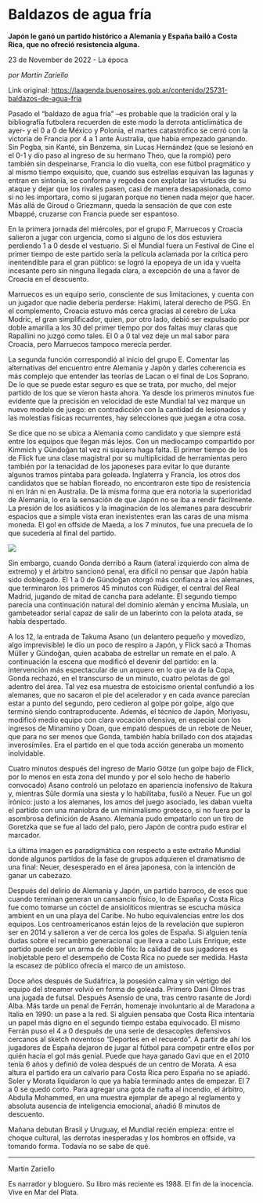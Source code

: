 # Baldazos de agua fría

**Japón le ganó un partido histórico a Alemania y España bailó a Costa Rica, que no ofreció resistencia alguna.**

23 de November de 2022 - La época

_por Martin Zariello_

Link original: https://laagenda.buenosaires.gob.ar/contenido/25731-baldazos-de-agua-fria



Pasado el “baldazo de agua fría” –es probable que la tradición oral y la bibliografía futbolera recuerden de este modo la derrota anticlimática de ayer- y el 0 a 0 de México y Polonia, el martes catastrófico se cerró con la victoria de Francia por 4 a 1 ante Australia, que había empezado ganando. Sin Pogba, sin Kanté, sin Benzema, sin Lucas Hernández (que se lesionó en el 0-1 y dio paso al ingreso de su hermano Theo, que la rompió) pero también sin despeinarse, Francia lo dio vuelta, con ese fútbol pragmático y al mismo tiempo exquisito, que, cuando sus estrellas esquivan las lagunas y entran en sintonía, se conforma y regodea con explotar las virtudes de su ataque y dejar que los rivales pasen, casi de manera desapasionada, como si no les importara, como si jugaran porque no tienen nada mejor que hacer. Más allá de Giroud o Griezmann, queda la sensación de que con este Mbappé, cruzarse con Francia puede ser espantoso.




En la primera jornada del miércoles, por el grupo F, Marruecos y Croacia salieron a jugar con urgencia, como si alguno de los dos estuviera perdiendo 1 a 0 desde el vestuario. Si el Mundial fuera un Festival de Cine el primer tiempo de este partido sería la película aclamada por la crítica pero inentendible para el gran público: se logró la epopeya de un ida y vuelta incesante pero sin ninguna llegada clara, a excepción de una a favor de Croacia en el descuento.




Marruecos es un equipo serio, consciente de sus limitaciones, y cuenta con un jugador que nadie debería perderse: Hakimi, lateral derecho de PSG. En el complemento, Croacia estuvo más cerca gracias al cerebro de Luka Modric, el gran simplificador, quien, por otro lado, debió ser expulsado por doble amarilla a los 30 del primer tiempo por dos faltas muy claras que Rapallini no juzgó como tales. El 0 a 0 tal vez deje un mal sabor para Croacia, pero Marruecos tampoco merecía perder.




La segunda función correspondió al inicio del grupo E. Comentar las alternativas del encuentro entre Alemania y Japón y darles coherencia es más complejo que entender las teorías de Lacan o el final de Los Soprano. De lo que se puede estar seguro es que se trata, por mucho, del mejor partido de los que se vieron hasta ahora. Ya desde los primeros minutos fue evidente que la precisión en velocidad de este Mundial tal vez marque un nuevo modelo de juego: en contradicción con la cantidad de lesionados y las molestias físicas recurrentes, hay selecciones que juegan a otra cosa.




Se dice que no se ubica a Alemania como candidato y que siempre está entre los equipos que llegan más lejos. Con un mediocampo compartido por Kimmich y Gündoğan tal vez ni siquiera haga falta. El primer tiempo de los de Flick fue una clase magistral por su multiplicidad de herramientas pero también por la tenacidad de los japoneses para evitar lo que durante algunos tramos pintaba para goleada. Inglaterra y Francia, los otros dos candidatos que se habían floreado, no encontraron este tipo de resistencia ni en Irán ni en Australia. De la misma forma que era notoria la superioridad de Alemania, lo era la sensación de que Japón no se iba a rendir fácilmente. La presión de los asiáticos y la imaginación de los alemanes para descubrir espacios que a simple vista eran inexistentes eran las caras de una misma moneda. El gol en offside de Maeda, a los 7 minutos, fue una precuela de lo que sucedería al final del partido.




![](https://cdn.feater.me/files/images/683249/36d4b3c3-9f58-4f8e-a4b6-c585319b52c5.jpg)




Sin embargo, cuando Gonda derribó a Raum (lateral izquierdo con alma de extremo) y el árbitro sancionó penal, era difícil no pensar que Japón había sido doblegado. El 1 a 0 de Gündoğan otorgó más confianza a los alemanes, que terminaron los primeros 45 minutos con Rüdiger, el central del Real Madrid, jugando de mitad de cancha para adelante. El segundo tiempo parecía una continuación natural del dominio alemán y encima Musiala, un gambeteador serial capaz de salir de un laberinto con la pelota atada, se había despertado.




A los 12, la entrada de Takuma Asano (un delantero pequeño y movedizo, algo imprevisible) le dio un poco de respiro a Japón, y Flick sacó a Thomas Müller y Gündoğan, quien acababa de estrellar un remate en el palo. A continuación la escena que modificó el devenir del partido: en la intervención más espectacular de un arquero en lo que va de la Copa, Gonda rechazó, en el transcurso de un minuto, cuatro pelotas de gol adentro del área. Tal vez esa muestra de estoicismo oriental confundió a los alemanes, que no sacaron el pie del acelerador y en cada avance parecían estar a punto del segundo, pero cedieron al golpe por golpe, algo que terminó siendo contraproducente. Además, el técnico de Japón, Moriyasu, modificó medio equipo con clara vocación ofensiva, en especial con los ingresos de Minamino y Doan, que empató después de un rebote de Neuer, que para no ser menos que Gonda, también había brillado con dos atajadas inverosímiles. Era el partido en el que toda acción generaba un momento inolvidable.




Cuatro minutos después del ingreso de Mario Götze (un golpe bajo de Flick, por lo menos en esta zona del mundo y por el solo hecho de haberlo convocado) Asano controló un pelotazo en apariencia inofensivo de Itakura y, mientras Süle dormía una siesta y lo habilitaba, fusiló a Neuer. Fue un gol irónico: justo a los alemanes, los amos del juego asociado, les daban vuelta el partido con una maniobra de un minimalismo grotesco, si no fuera por la asombrosa definición de Asano. Alemania pudo empatarlo con un tiro de Goretzka que se fue al lado del palo, pero Japón de contra pudo estirar el marcador.




La última imagen es paradigmática con respecto a este extraño Mundial donde algunos partidos de la fase de grupos adquieren el dramatismo de una final: Neuer, desesperado en el área japonesa, con la intención de ganar un cabezazo.




Después del delirio de Alemania y Japón, un partido barroco, de esos que cuando terminan generan un cansancio físico, lo de España y Costa Rica fue como tomarse un cóctel de ansiolíticos mientras se escucha música ambient en un una playa del Caribe. No hubo equivalencias entre los dos equipos. Los centroamericanos están lejos de la revelación que supieron ser en 2014 y salieron a ver de cerca los goles de España. Si alguien tenía dudas sobre el recambio generacional que lleva a cabo Luis Enrique, este partido puede ser un arma de doble filo: la calidad de sus jugadores es inobjetable pero el desempeño de Costa Rica no puede ser medida. Hasta la escasez de público ofrecía el marco de un amistoso.




Doce años después de Sudáfrica, la posesión calma y sin vértigo del equipo del streamer volvió en forma de goleada. Primero Dani Olmos tras una jugada de futsal. Después Asensio de una, tras centro rasante de Jordi Alba. Más tarde un penal de Ferrán, homenaje involuntario al de Maradona a Italia en 1990: un pase a la red. Si alguien pensaba que Costa Rica intentaría un papel más digno en el segundo tiempo estaba equivocado. El mismo Ferrán puso el 4 a 0 después de una serie de desacoples defensivos cercanos al sketch noventoso “Deportes en el recuerdo”. A partir de ahí los jugadores de España dejaron de jugar al fútbol para competir entre ellos por quién hacía el gol más genial. Puede que haya ganado Gavi que en el 2010 tenía 6 años y definió de volea después de un centro de Morata. A esa altura el partido era un calvario para Costa Rica pero España no se apiadó. Soler y Morata liquidaron lo que ya había terminado antes de empezar. El 7 a 0 se quedó corto. Para agregar una gota de nafta al incendio, el árbitro, Abdulla Mohammed, en una muestra ejemplar de apego al reglamento y absoluta ausencia de inteligencia emocional, añadió 8 minutos de descuento.




Mañana debutan Brasil y Uruguay, el Mundial recién empieza: entre el choque cultural, las derrotas inesperadas y los hombros en offside, va tomando forma. Todavía no se sabe de qué.




---




Martin Zariello




Es narrador y bloguero. Su libro más reciente es 1988. El fin de la inocencia. Vive en Mar del Plata.




